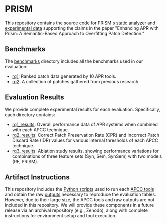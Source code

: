 # PRISM
This repository contains the source code for PRISM's [static analyzer](./analyzer) and [experimental data](./experiment) supporting the claims in the paper "Enhancing APR with Prism: A Semantic-Based Approach to Overfitting Patch Detection."

## Benchmarks
The [benchmarks](./experiment/benchmarks) directory includes all the benchmarks used in our evaluation:
- [rq1](./experiment/benchmarks/rq1): Ranked patch data generated by 10 APR tools.
- [rq2](./experiment/benchmarks/rq2): A collection of patches gathered from previous research.

## Evaluation Results
We provide complete experimental results for each evaluation. Specifically, each directory contains:
- [rq1_results](./experiment/rq1_results): Overall performance data of APR systems when combined with each APCC technique.
- [rq2_results](./experiment/rq2_results): Correct Patch Preservation Rate (CPR) and Incorrect Patch Discard Rate (IDR) values for various internal thresholds of each APCC technique.
- [rq3_results](./experiment/rq3_results): Ablation study results, showing performance variations for combinations of three feature sets (Syn, Sem, SynSem) with two models (RF, PRISM).

## Artifact Instructions
This repository includes the [Python scripts](./experiment/scripts) used to run each [APCC tools](./experiment/tools) and obtain the raw [outputs](./experiment/outputs) necessary to reproduce the evaluation tables.
However, due to their large size, the APCC tools and raw outputs are not included in this repository.
We will provide these components in a future release via an archival repository (e.g., Zenodo), along with complete instructions for environment setup and tool execution.
